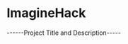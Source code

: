 # ImagineHack

------Project Title and Description-----
<Title>
AI Checker: A Chrome Extension for Countering Misinformation on Websites

<Description>
"AI Checker" is a Google Chrome extension developed to combat misinformation and misleading content on websites. Harnessing the power of AI, it eliminates the need for users to switch tabs and manually search for information, instantly verifying the accuracy of text within articles. In today's hyperconnected information society, its objective is to rebuild trust and accountability in online spaces. Users can simply select suspicious text and click the "AI Checker" button to receive AI-powered fact-checking results and, when necessary, the evidence supporting those findings.

------Team Members------
Shawn
Bunta Iwasaki
Hokiento
Yen-Mei
Saad

------Technologies Used------
<Frontend>
HTML: Structure for pop-up UI and results display.
CSS: Styling for buttons and results display, UI/UX design.
JavaScript: Detection of user interactions (text selection, button clicks), DOM manipulation (button insertion, dynamic results display).

<Backend/API Integration>
JavaScript: API request processing within the Chrome extension's background.js.
OpenAI API: Execution of AI processes such as text fact-checking, information summarization, and provision of evidence. We will start with a free API and consider expanding to large-scale AI processing in the future.

<Platform>
Google Chrome Extensions API: The foundational API for the extension. It leverages manifest.json for configuration, content_scripts, background service workers, and messaging (chrome.runtime.sendMessage, etc.).

<Version Control>
Git / GitHub: Collaborative development and code management for the team.


------Challenge and Approach------
<Challenge>
In today's hyperconnected world, misinformation and fake news, including misleading headlines and manipulated images, spread faster than ever before. This leads to public confusion, social unrest, and a decline in trust towards media, institutions, and even one another, resulting in real-world consequences. As digital citizens, we all play a role in upholding the truth. However, the scale and speed of today's information environment demand technological solutions that can proactively detect, counter, and educate against misinformation while preserving freedom of speech and access to information.

<Approach>
This project addresses this challenge with a user-centric and technology-driven approach.

<Direct and Proactive Fact-Checking>
Users can fact-check information directly on the webpage they are viewing, without leaving their browser.
This eliminates the need to open new tabs or type search queries, encouraging more frequent and effortless checks of information accuracy.

<Leveraging AI>
We utilize the analytical capabilities of large language models to determine the veracity of selected text and provide relevant facts.
This allows users to easily search regardless of the website's language or format.

<Seamless Integration>
By developing it as a Chrome extension, the tool naturally integrates into the web Browse experience, allowing users to fact-check effortlessly.

<Transparency and Trust>
We clearly state that AI's judgment is not perfect and provide reference links or sources as evidence for its findings. This enhances the tool's reliability and promotes users' digital literacy.

<Phased Development>
In the initial phase, we will focus on text fact-checking. More complex features like image fact-checking are planned for future functional enhancements.

------Usage Instructions------
1, Extension Installation:
    Users install the "AI Checker" extension from the Chrome Web Store.
2, Web Page Browse:
    Users browse any news article, blog, or social media post in their Chrome browser.
3, Text Selection:
    Users select a portion of text in the article that they find questionable.
4, Click "AI Checker" Button:
    They click the "AI Checker" button displayed in the webpage's toolbar.
5, Display Results:
    The extension sends the selected text to the AI in the background, and within seconds, the fact-checking results (e.g., "This claim may be misleading. The actual facts are...") appear as a popup on the page. The results will also include a disclaimer such as "This is an AI judgment; always verify with multiple sources," and, if possible, links to the sources the AI referenced.



